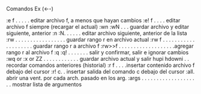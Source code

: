 

Comandos Ex (←-)

:e f . . . . . editar archivo f, a menos que hayan cambios
:e! f . . . . editar archivo f siempre (recargar el actual)
:wn :wN . . . guardar archivo y editar siguiente, anterior
:n :N. . . . . . editar archivo siguiente, anterior de la lista
:rw . . . . . . . . . . . . . . . . . guardar rango r en archivo actual
:rw f . . . . . . . . . . . . . . . . . . . . guardar rango r a archivo f
:rw>>f . . . . . . . . . . . . . . . . . . .agregar rango r al archivo f
:q :q! . . . . . . . salir y confirmar, salir e ignorar cambios
:wq or :x or ZZ . . . . . . . . . . . . guardar archivo actual y salir
hupi hdowni . . recordar comandos anteriores (historial)
:r f . . . .insertar contenido archivo f debajo del cursor
:r! c. . insertar salida del comando c debajo del cursor
:all. abrir una vent. por cada arch. pasado en los arg.
:args . . . . . . . . . . . . . . . . . . . . mostrar lista de argumentos